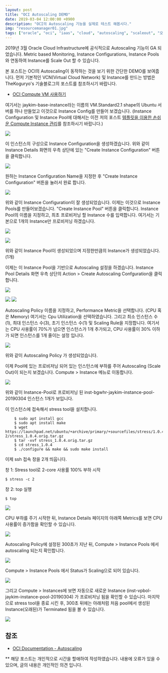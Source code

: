 ```yaml
---
layout: post
title: "OCI Autoscaling DEMO"
date: 2019-03-04 12:00:00 +0900
description: "OCI의 Autoscaling 기능을 실제로 테스트 해봅시다."
img: "resourcemanager01.jpg"
tags: ["oracle", "oci", "iaas", "cloud", "autoscaling", "scaleout", "오토스케일", "오토스케일링", "metric", "demo","oracle cloud", "오라클 클라우드"] 
---
```


2019년 3월 Oracle Cloud Infrastructure에 공식적으로 Autoscaling 기능이 GA 되었습니다.
Metric based Monitoring, Instance Configurations, Instance Pools와 연동하여 Instance를 Scale Out 할 수 있습니다.

본 포스트는 OCI의 Autoscaling이 동작하는 것을 보기 위한 간단한 DEMO를 보여줍니다.
먼저 기본적인 VCN(Virtual Cloud Network) 및 Instance를 만드는 방법은 TheKoguryo's 기술블로그의 포스트를 참조하시기 바랍니다.

- [OCI Compute VM 사용하기](https://thekoguryo.github.io/oci/chapter03/)


여기서는 jaykim-base-instance라는 이름의 VM.Standard2.1 shape의 Ubuntu 서버를 하나 만들었고 이것으로 Instance Config를 만들어 보겠습니다.
(Instance Configuration 및 Instance Pool에 대해서는 이전 저의 포스트 [템플릿을 이용한 손쉬운 Compute Instance 관리](https://docs.cloud.oracle.com/iaas/Content/Compute/Tasks/autoscalinginstancepools.htm)를 참조하시기 바랍니다.)

![]({{site.baseurl}}/assets/img/autoscaling01.png)

이 인스턴스의 구성으로 Instance Configuration을 생성하겠습니다.
위와 같이 Instance Details 화면의 우측 상단에 있는 "Create Instance Configuration" 버튼을 클릭합니다.

![]({{site.baseurl}}/assets/img/autoscaling02.png)

원하는 Instance Configuration Name을 지정한 후 "Create Instance Configuration" 버튼을 눌러서 완료 합니다.

![]({{site.baseurl}}/assets/img/autoscaling03.png)

위와 같이 Instance Configuration이 잘 생성되었습니다. 이제는 이것으로 Instance Pools를 만들어보겠습니다.
"Create Instance Pool" 버튼을 클릭합니다. Instance Pool의 이름을 지정하고, 최초 프로비저닝 할 Instance 수를 입력합니다. 여기서는 기본으로 1개의 Instance만 프로비저닝 하겠습니다.

![]({{site.baseurl}}/assets/img/autoscaling04.png)

![]({{site.baseurl}}/assets/img/autoscaling05.png)

위와 같이 Instance Pool이 생성되었으며 지정한만큼의 Instance가 생성되었습니다. (1개)

이제는 이 Instance Pool을 기반으로 Autoscaling 설정을 하겠습니다.
Instance Pool Details 화면 우측 상단의 Action > Create Autoscaling Confguration을 클릭합니다.

![]({{site.baseurl}}/assets/img/autoscaling06.png)

![]({{site.baseurl}}/assets/img/autoscaling07.png)
![]({{site.baseurl}}/assets/img/autoscaling08.png)

Autoscaling Policy 이름을 지정하고, Performance Metric을 선택합니다. (CPU 혹은 Memory) 여기서는 Cpu Utilization을 선택하였습니다.
그리고 최소 인스턴스 수(1), 최대 인스턴스 수(3), 초기 인스턴스 수(1) 및 Scaling Rule을 지정합니다.
여기서는 CPU 사용률이 70%가 넘으면 인스턴스가 1개 추가되고, CPU 사용률이 30% 이하가 되면 인스턴스를 1개 줄이는 설정 입니다.

![]({{site.baseurl}}/assets/img/autoscaling09.png)

위와 같이 Autoscaling Policy 가 생성되었습니다.


이제 Pool에 있는 프로비저닝 되어 있는 인스턴스에 부하를 주어 Autoscaling (Scale Out)이 되는지 보겠습니다.
Compute > Instance 메뉴로 이동합니다.

![]({{site.baseurl}}/assets/img/autoscaling10.png)

위와 같이 Instance-Pool로 프로비저닝 된 inst-bgwhr-jaykim-instance-pool-20190304 인스턴스 1개가 보입니다.

이 인스턴스에 접속해서 stress tool을 설치합니다.
~~~
    $ sudo apt install gcc
    $ sudo apt install make
    $ wget https://launchpad.net/ubuntu/+archive/primary/+sourcefiles/stress/1.0.4-2/stress_1.0.4.orig.tar.gz
    $ tar -xvf stress_1.0.4.orig.tar.gz
    $ cd stress_1.0.4
    $ ./configure && make && sudo make install
~~~

이제 ssh 접속 창을 2개 띄웁니다. 

창 1: Stress tool로 2-core 사용률 100% 부하 시작

    $ stress -c 2

창 2: top 실행

    $ top

![]({{site.baseurl}}/assets/img/autoscaling11.png)

CPU 부하를 주기 시작한 뒤, Instance Details 페이지의 아래쪽 Metrics를 보면 CPU 사용률이 증가함을 확인할 수 있습니다.

![]({{site.baseurl}}/assets/img/autoscaling12.png)

Autoscaling Policy에 설정된 300초가 지난 뒤, Compute > Instance Pools 에서 autoscaling 되는지 확인합니다.

![]({{site.baseurl}}/assets/img/autoscaling13.png)

Compute > Instance Pools 에서 Status가 Scaling으로 되어 있습니다.

![]({{site.baseurl}}/assets/img/autoscaling14.png)

그리고 Compute > Instances에 보면 자동으로 새로운 Instance (inst-vpbol-jaykim-instance-pool-20190304) 가 프로비저닝 됨을 확인할 수 있습니다.
마지막으로 stress tool을 종료 시킨 후, 300초 뒤에는 아래처럼 처음 pool에서 생성된 Instance(오래된)가 Terminated 됨을 볼 수 있습니다.

![]({{site.baseurl}}/assets/img/autoscaling15.png)



## 참조
- [OCI Documentation - Autoscaling](https://docs.cloud.oracle.com/iaas/Content/Compute/Tasks/autoscalinginstancepools.htm)


** 해당 포스트는 개인적으로 시간을 할애하여 작성하였습니다. 내용에 오류가 있을 수 있으며, 글의 내용은 개인적인 의견 입니다.
